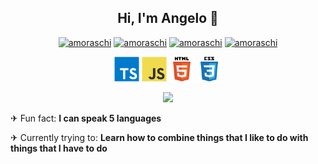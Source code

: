 <h2 align="center">Hi, I'm Angelo 👋</h2>

<p align="center">
  <a href="https://discord.gg/Ad5cmz7Hs2"><img src="https://img.shields.io/badge/DISCORD-Support-7289da?style=for-the-badge" alt="amoraschi"></a>
  <a href="https://github.com/amoraschi"><img src="https://img.shields.io/static/v1?label=Currently%20learning&message=typescript&color=blue&style=for-the-badge" alt="amoraschi" href=""></a>
  <a href="https://github.com/amoraschi"><img src="https://img.shields.io/static/v1?label=interested%20in&message=spaceflight&color=black&style=for-the-badge" alt="amoraschi"></a>
  <a href="https://github.com/amoraschi"><img src="https://shields-io-visitor-counter.herokuapp.com/badge?page=amoraschi&style=for-the-badge&color=brightgreen" alt="amoraschi"></a>
</p>
<p align="center">
  <img src="https://raw.githubusercontent.com/devicons/devicon/master/icons/typescript/typescript-original.svg" alt="typescript" width="40" height="40"/>
  <img src="https://raw.githubusercontent.com/devicons/devicon/master/icons/javascript/javascript-original.svg" alt="javascript" width="40" height="40"/>
  <img src="https://raw.githubusercontent.com/devicons/devicon/master/icons/html5/html5-original-wordmark.svg" alt="html5" width="40" height="40"/>
  <img src="https://raw.githubusercontent.com/devicons/devicon/master/icons/css3/css3-original-wordmark.svg" alt="css3" width="40" height="40"/>
</p>
<p align="center">
  <img src="https://discord.c99.nl/widget/theme-2/329599889174691841.png">
</p>

✈ Fun fact: **I can speak 5 languages**

✈ Currently trying to: **Learn how to combine things that I like to do with things that I have to do**
